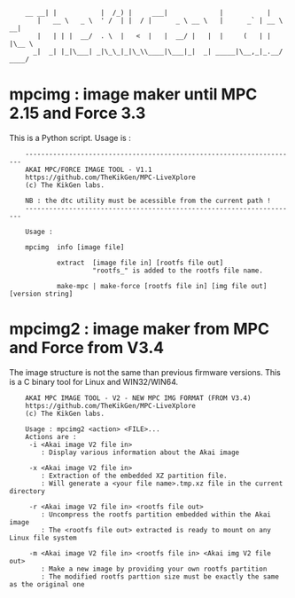 
        __ __| |           |  /_) |     ___|             |           |
           |   __ \   _ \  ' /  | |  / |      _ \ __ \   |      _` | __ \   __|
           |   | | |  __/  . \  |   <  |   |  __/ |   |  |     (   | |   |\__ \
          _|  _| |_|\___| _|\_\_|_|\_\\____|\___|_|  _| _____|\__,_|_.__/ ____/


# mpcimg : image maker until MPC 2.15 and Force 3.3

This is a Python script.
Usage is : 
        
        ---------------------------------------------------------------------
        AKAI MPC/FORCE IMAGE TOOL - V1.1
        https://github.com/TheKikGen/MPC-LiveXplore
        (c) The KikGen labs.

        NB : the dtc utility must be acessible from the current path !
        ---------------------------------------------------------------------

        Usage :

        mpcimg  info [image file]

                extract  [image file in] [rootfs file out]
                         "rootfs_" is added to the rootfs file name.

                make-mpc | make-force [rootfs file in] [img file out] [version string]


# mpcimg2 : image maker from MPC and Force from V3.4

The image structure is not the same than previous firmware versions.
This is a C binary tool for Linux and WIN32/WIN64.


        AKAI MPC IMAGE TOOL - V2 - NEW MPC IMG FORMAT (FROM V3.4)
        https://github.com/TheKikGen/MPC-LiveXplore
        (c) The KikGen labs.
        
        Usage : mpcimg2 <action> <FILE>...
        Actions are :
         -i <Akai image V2 file in>
            : Display various information about the Akai image
        
         -x <Akai image V2 file in>
            : Extraction of the embedded XZ partition file.
            : Will generate a <your file name>.tmp.xz file in the current directory
        
         -r <Akai image V2 file in> <rootfs file out>
            : Uncompress the rootfs partition embedded within the Akai image
            : The <rootfs file out> extracted is ready to mount on any Linux file system
        
         -m <Akai image V2 file in> <rootfs file in> <Akai img V2 file out>
            : Make a new image by providing your own rootfs partition
            : The modified rootfs parttion size must be exactly the same as the original one
